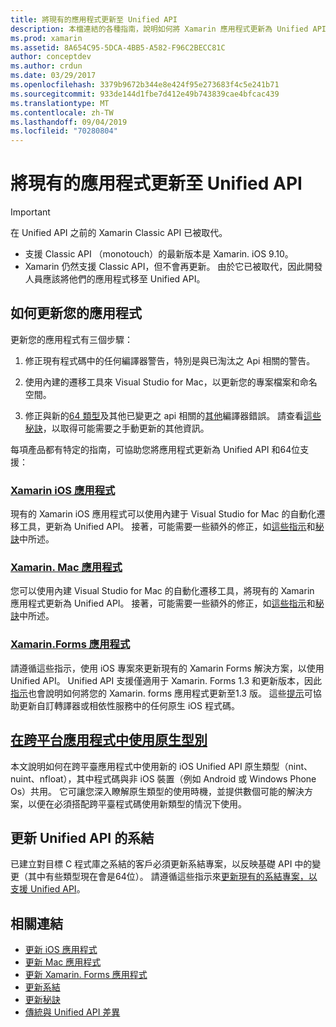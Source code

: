 ```yaml
---
title: 將現有的應用程式更新至 Unified API
description: 本檔連結的各種指南，說明如何將 Xamarin 應用程式更新為 Unified API。 其中討論了 Xamarin. iOS 應用程式、Xamarin. Mac 應用程式。 Xamarin： Forms 應用程式、跨平臺應用程式中的原生類型，以及系結專案。
ms.prod: xamarin
ms.assetid: 8A654C95-5DCA-4BB5-A582-F96C2BECC81C
author: conceptdev
ms.author: crdun
ms.date: 03/29/2017
ms.openlocfilehash: 3379b9672b344e8e424f95e273683f4c5e241b71
ms.sourcegitcommit: 933de144d1fbe7d412e49b743839cae4bfcac439
ms.translationtype: MT
ms.contentlocale: zh-TW
ms.lasthandoff: 09/04/2019
ms.locfileid: "70280804"
---
```

# <a name="updating-existing-apps-to-the-unified-api"></a>將現有的應用程式更新至 Unified API

> [!IMPORTANT]
> 在 Unified API 之前的 Xamarin Classic API 已被取代。
> - 支援 Classic API （monotouch）的最新版本是 Xamarin. iOS 9.10。
> - Xamarin 仍然支援 Classic API，但不會再更新。 由於它已被取代，因此開發人員應該將他們的應用程式移至 Unified API。

## <a name="how-to-update-your-apps"></a>如何更新您的應用程式

更新您的應用程式有三個步驟：

1. 修正現有程式碼中的任何編譯器警告，特別是與已淘汰之 Api 相關的警告。

2. 使用內建的遷移工具來 Visual Studio for Mac，以更新您的專案檔案和命名空間。

3. 修正與新的[64 類型](~/cross-platform/macios/nativetypes.md)及其他已變更之 api 相關的[其他](~/cross-platform/macios/unified/overview.md#deprecated-typos)編譯器錯誤。 請查看[這些秘訣](~/cross-platform/macios/unified/updating-tips.md)，以取得可能需要之手動更新的其他資訊。

每項產品都有特定的指南，可協助您將應用程式更新為 Unified API 和64位支援：

### <a name="xamarinios-appscross-platformmaciosunifiedupdating-ios-appsmd"></a>[Xamarin iOS 應用程式](~/cross-platform/macios/unified/updating-ios-apps.md)

現有的 Xamarin iOS 應用程式可以使用內建于 Visual Studio for Mac 的自動化遷移工具，更新為 Unified API。 接著，可能需要一些額外的修正，如[這些指示](~/cross-platform/macios/unified/updating-ios-apps.md)和[秘訣](~/cross-platform/macios/unified/updating-tips.md)中所述。

### <a name="xamarinmac-appscross-platformmaciosunifiedupdating-mac-appsmd"></a>[Xamarin. Mac 應用程式](~/cross-platform/macios/unified/updating-mac-apps.md)

您可以使用內建 Visual Studio for Mac 的自動化遷移工具，將現有的 Xamarin 應用程式更新為 Unified API。 接著，可能需要一些額外的修正，如[這些指示](~/cross-platform/macios/unified/updating-mac-apps.md)和[秘訣](~/cross-platform/macios/unified/updating-tips.md)中所述。

### <a name="xamarinforms-appscross-platformmaciosunifiedupdating-xamarin-forms-appsmd"></a>[Xamarin.Forms 應用程式](~/cross-platform/macios/unified/updating-xamarin-forms-apps.md)

請遵循這些指示，使用 iOS 專案來更新現有的 Xamarin Forms 解決方案，以使用 Unified API。 Unified API 支援僅適用于 Xamarin. Forms 1.3 和更新版本，因此[指示](~/cross-platform/macios/unified/updating-xamarin-forms-apps.md)也會說明如何將您的 Xamarin. forms 應用程式更新至1.3 版。 這些[提示](~/cross-platform/macios/unified/updating-tips.md)可協助更新自訂轉譯器或相依性服務中的任何原生 iOS 程式碼。

## <a name="working-with-native-types-in-cross-platform-appscross-platformmaciosnativetypesmd"></a>[在跨平台應用程式中使用原生型別](~/cross-platform/macios/nativetypes.md)

本文說明如何在跨平臺應用程式中使用新的 iOS Unified API 原生類型（nint、nuint、nfloat），其中程式碼與非 iOS 裝置（例如 Android 或 Windows Phone Os）共用。 它可讓您深入瞭解原生類型的使用時機，並提供數個可能的解決方案，以便在必須搭配跨平臺程式碼使用新類型的情況下使用。

## <a name="update-bindings-to-the-unified-api"></a>更新 Unified API 的系結

已建立對目標 C 程式庫之系結的客戶必須更新系結專案，以反映基礎 API 中的變更（其中有些類型現在會是64位）。
請遵循這些指示來[更新現有的系結專案，以支援 Unified API](~/cross-platform/macios/unified/update-binding.md)。

## <a name="related-links"></a>相關連結

- [更新 iOS 應用程式](~/cross-platform/macios/unified/updating-ios-apps.md)
- [更新 Mac 應用程式](~/cross-platform/macios/unified/updating-mac-apps.md)
- [更新 Xamarin. Forms 應用程式](~/cross-platform/macios/unified/updating-xamarin-forms-apps.md)
- [更新系結](~/cross-platform/macios/unified/update-binding.md)
- [更新秘訣](~/cross-platform/macios/unified/updating-tips.md)
- [傳統與 Unified API 差異](https://github.com/xamarin/release-notes-archive/blob/master/release-notes/ios/api_changes/classic-vs-unified-8.6.0/index.md)
